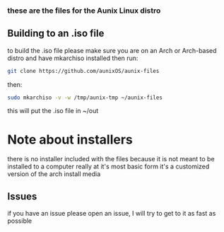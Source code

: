 ### these are the files for the Aunix Linux distro

## Building to an .iso file
to build the .iso file please make sure you are on an Arch or Arch-based distro and have mkarchiso installed then run:
```sh
git clone https://github.com/aunixOS/aunix-files
```
then:
```sh
sudo mkarchiso -v -w /tmp/aunix-tmp ~/aunix-files 
```
this will put the .iso file in ~/out

# Note about installers
there is no installer included with the files because it is not meant to be installed to a computer
really at it's most basic form it's a customized version of the arch install media

## Issues
if you have an issue please open an issue, I will try to get to it as fast as possible 
